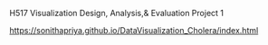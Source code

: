 H517 Visualization Design, Analysis,& Evaluation Project 1

https://sonithapriya.github.io/DataVisualization_Cholera/index.html
